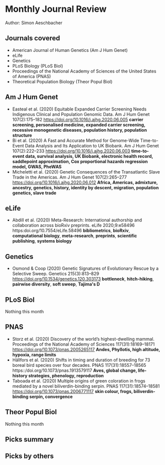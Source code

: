 # Monthly Journal Review

Author: Simon Aeschbacher

## Journals covered
- American Journal of Human Genetics (Am J Hum Genet)
- eLife
- Genetics
- PLoS Biology (PLoS Biol)
- Proceedings of the National Academy of Sciences of the United States of America (PNAS)
- Theoretical Population Biology (Theor Popul Biol)

## Am J Hum Genet
- Easteal et al. (2020) Equitable Expanded Carrier Screening Needs Indigenous Clinical and Population Genomic Data. Am J Hum Genet 107(2):175–182 https://doi.org/10.1016/j.ajhg.2020.06.005 **carrier screening, personalised medicine, expanded carrier screening, recessive monogenetic diseases, population history, population structure**
- Bi et al. (2020) A Fast and Accurate Method for Genome-Wide Time-to-Event Data Analysis and Its Application to UK Biobank. Am J Hum Genet 107(2):222–233 https://doi.org/10.1016/j.ajhg.2020.06.003 **time-to-event data, survival analysis, UK Biobank, electronic health record, saddlepoint approximation, Cox proportional hazards regression model, GWAS, PheWAS**
- Micheletti et al. (2020) Genetic Consequences of the Transatlantic Slave Trade in the Americas. Am J Hum Genet 107(2):265–277 https://doi.org/10.1016/j.ajhg.2020.06.012 **Africa, Americas, admixture, ancestry, genetics, history, identity by descent, migration, population genetics, slave trade**

## eLife
- Abdill et al. (2020) Meta-Research: International authorship and collaboration across bioRxiv preprints. eLife 2020;9:e58496 https:doi.org/10.7554/eLife.58496 **bibliometrics**, **bioRxiv**, **computational biology**, **meta-research**, **preprints**, **scientific publishing**, **systems biology**

## Genetics
- Osmond & Coop (2020) Genetic Signatures of Evolutionary Rescue by a Selective Sweep. Genetics 215(3):813–829 https://doi.org/10.1534/genetics.120.303173 **bottleneck**, **hitch-hiking**, **pairwise diversity**, **soft sweep**, **Tajima's D**

## PLoS Biol
Nothing this month

## PNAS
- Storz et al. (2020) Discovery of the world’s highest-dwelling mammal. Proceedings of the National Academy of Sciences 117(31):18169–18171 https://doi.org/10.1073/pnas.2005265117 **Andes, Phyllotis, high altitude, hypoxia, range limits**
- Hällfors et al. (2020) Shifts in timing and duration of breeding for 73 boreal bird species over four decades. PNAS 117(31):18557–18565 https::/doi.org/10.1073/pnas.1913579117 **Aves, global change, life-history strategies, phenology, reproduction**
- Taboada et al. (2020) Multiple origins of green coloration in frogs mediated by a novel biliverdin-binding serpin. PNAS 117(31):18574–18581 https://doi.org/10.1073/pnas.2006771117 **skin colour, frogs, biliverdin-binding serpin, convergence**

## Theor Popul Biol
Nothing this month


## Picks summary

## Picks by others
